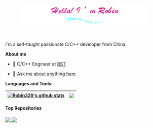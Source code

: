 <p align="center"><a href="https://Robin329.github.io"><img width="80%" src="./assets/Robin.png" /></a></p>

<br />

I'm a self-taught passionate C/C++ developer from China

**About me**

- 💼 C/C++ Engineer at [BST](https://www.bst.ai)

- 💬 Ask me about anything [here](https://github.com/Robin329/Robin329/issues)



**Languages and Tools:**


| <a href="https://github.com/Robin329/LearnOpenGL"><img align="center" src="https://github-readme-stats.vercel.app/api?username=Robin329&show_icons=true&include_all_commits=true&theme=buefy&hide_border=true" alt="Robin329's github stats" /></a> | <a href="https://github.com/Robin329/github-readme-stats"><img align="center" src="https://github-readme-stats.vercel.app/api/top-langs/?username=Robin329&layout=compact&theme=buefy&hide_border=true" /></a> |
| ------------- | ------------- |

#### Top Repositories


<a href="https://github.com/Robin329/LearnOpenGL">
  <img align="center" src="https://github-readme-stats.vercel.app/api/pin/?username=Robin329&repo=LearnOpenGL&theme=buefy" />
</a>
<a href="https://github.com/Robin329/Robin329.github.io">
  <img align="center" src="https://github-readme-stats.vercel.app/api/pin/?username=Robin329&repo=Robin329.github.io&theme=buefy" />
</a>

<br />
<br />

